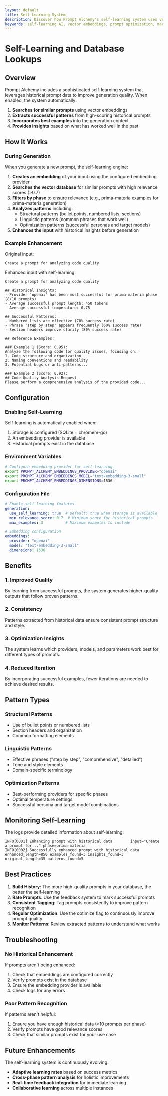 ```yaml
---
layout: default
title: Self-Learning System
description: Discover how Prompt Alchemy's self-learning system uses vector embeddings and historical data to continuously improve prompt generation quality.
keywords: self-learning AI, vector embeddings, prompt optimization, machine learning, historical analysis, pattern recognition
---
```


# Self-Learning and Database Lookups

## Overview

Prompt Alchemy includes a sophisticated self-learning system that leverages historical prompt data to improve generation quality. When enabled, the system automatically:

1. **Searches for similar prompts** using vector embeddings
2. **Extracts successful patterns** from high-scoring historical prompts
3. **Incorporates best examples** into the generation context
4. **Provides insights** based on what has worked well in the past

## How It Works

### During Generation

When you generate a new prompt, the self-learning engine:

1. **Creates an embedding** of your input using the configured embedding provider
2. **Searches the vector database** for similar prompts with high relevance scores (>0.7)
3. **Filters by phase** to ensure relevance (e.g., prima-materia examples for prima-materia generation)
4. **Analyzes patterns** including:
   - Structural patterns (bullet points, numbered lists, sections)
   - Linguistic patterns (common phrases that work well)
   - Optimization patterns (successful personas and target models)
5. **Enhances the input** with historical insights before generation

### Example Enhancement

Original input:
```
Create a prompt for analyzing code quality
```

Enhanced input with self-learning:
```
Create a prompt for analyzing code quality

## Historical Insights:
- Provider 'openai' has been most successful for prima-materia phase (8/10 prompts)
- Average successful prompt length: 450 tokens
- Average successful temperature: 0.75

## Successful Patterns:
- Numbered lists are effective (70% success rate)
- Phrase 'step by step' appears frequently (60% success rate)
- Section headers improve clarity (80% success rate)

## Reference Examples:

### Example 1 (Score: 0.95):
Analyze the following code for quality issues, focusing on:
1. Code structure and organization
2. Naming conventions and readability
3. Potential bugs or anti-patterns...

### Example 2 (Score: 0.92):
## Code Quality Analysis Request
Please perform a comprehensive analysis of the provided code...
```

## Configuration

### Enabling Self-Learning

Self-learning is automatically enabled when:
1. Storage is configured (SQLite + chromem-go)
2. An embedding provider is available
3. Historical prompts exist in the database

### Environment Variables

```bash
# Configure embedding provider for self-learning
export PROMPT_ALCHEMY_EMBEDDINGS_PROVIDER="openai"
export PROMPT_ALCHEMY_EMBEDDINGS_MODEL="text-embedding-3-small"
export PROMPT_ALCHEMY_EMBEDDINGS_DIMENSIONS=1536
```

### Configuration File

```yaml
# Enable self-learning features
generation:
  use_self_learning: true  # Default: true when storage is available
  min_relevance_score: 0.7  # Minimum score for historical prompts
  max_examples: 3          # Maximum examples to include

# Embedding configuration
embeddings:
  provider: "openai"
  model: "text-embedding-3-small"
  dimensions: 1536
```

## Benefits

### 1. **Improved Quality**
By learning from successful prompts, the system generates higher-quality outputs that follow proven patterns.

### 2. **Consistency**
Patterns extracted from historical data ensure consistent prompt structure and style.

### 3. **Optimization Insights**
The system learns which providers, models, and parameters work best for different types of prompts.

### 4. **Reduced Iteration**
By incorporating successful examples, fewer iterations are needed to achieve desired results.

## Pattern Types

### Structural Patterns
- Use of bullet points or numbered lists
- Section headers and organization
- Common formatting elements

### Linguistic Patterns
- Effective phrases ("step by step", "comprehensive", "detailed")
- Tone and style elements
- Domain-specific terminology

### Optimization Patterns
- Best-performing providers for specific phases
- Optimal temperature settings
- Successful persona and target model combinations

## Monitoring Self-Learning

The logs provide detailed information about self-learning:

```
INFO[0001] Enhancing prompt with historical data        input="Create a prompt for..." phase=prima-materia
INFO[0002] Successfully enhanced prompt with historical data  enhanced_length=850 examples_found=3 insights_found=3 original_length=35 patterns_found=5
```

## Best Practices

1. **Build History**: The more high-quality prompts in your database, the better the self-learning
2. **Rate Prompts**: Use the feedback system to mark successful prompts
3. **Consistent Tagging**: Tag prompts consistently to improve pattern recognition
4. **Regular Optimization**: Use the optimize flag to continuously improve prompt quality
5. **Monitor Patterns**: Review extracted patterns to understand what works

## Troubleshooting

### No Historical Enhancement

If prompts aren't being enhanced:
1. Check that embeddings are configured correctly
2. Verify prompts exist in the database
3. Ensure the embedding provider is available
4. Check logs for any errors

### Poor Pattern Recognition

If patterns aren't helpful:
1. Ensure you have enough historical data (>10 prompts per phase)
2. Verify prompts have good relevance scores
3. Check that similar prompts exist for your use case

## Future Enhancements

The self-learning system is continuously evolving:
- **Adaptive learning rates** based on success metrics
- **Cross-phase pattern analysis** for holistic improvements
- **Real-time feedback integration** for immediate learning
- **Collaborative learning** across multiple instances